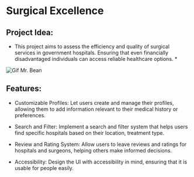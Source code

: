 # Surgical Excellence

## Project Idea:
   * This project aims to assess the efficiency and quality of surgical services in government hospitals. Ensuring that even financially disadvantaged individuals can access reliable healthcare options. *

   ![Gif Mr. Bean](https://media1.tenor.com/m/GBBVrq9U3uUAAAAC/bh187-mr-bean.gif)

## Features:

- Customizable Profiles: Let users create and manage their profiles, allowing them to add information relevant to their medical history or preferences.

- Search and Filter: Implement a search and filter system that helps users find specific hospitals based on their location, treatment type.

- Review and Rating System: Allow users to leave reviews and ratings for hospitals and surgeons, helping others make informed decisions.

- Accessibility: Design the UI with accessibility in mind, ensuring that it is usable for people easily.
